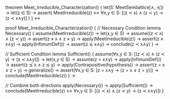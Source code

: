 theorem Meet_Irreducible_Characterization() {
  let(S: MeetSemilattice[∧, ⪯]) →
  let(z ∈ S) →
  assert(
    MeetIrreducible(z) ↔ 
    ∀x,y ∈ S: [(z ≺ x) ∧ (z ≺ y) → (z ≺ x∧y)]
  )
} ↔

proof Meet_Irreducible_Characterization() {
  // Necessary Condition
  lemma Necessary() {
    assume(MeetIrreducible(z)) →
    let(x,y ∈ S) →
    assume((z ≺ x) ∧ (z ≺ y)) →
    assert(z ≠ x ∧ z ≠ y) →
    apply(MeetIrreducible(z)) →
    assert(z ≠ x∧y) →
    apply(InfimumDef()) →
    assert(z ⪯ x∧y) →
    conclude(z ≺ x∧y)
  } →

  // Sufficient Condition
  lemma Sufficient() {
    assume(∀x,y ∈ S: [(z ≺ x) ∧ (z ≺ y) → (z ≺ x∧y)]) →
    let(x,y ∈ S) →
    assume(z = x∧y) →
    apply(InfimumDef()) →
    assert(z ⪯ x ∧ z ⪯ y) →
    apply(Contrapositive(hypothesis)) →
    assert(z = x ∨ z = y) →
    generalize() →
    assert(∀x,y ∈ S: [z = x∧y → (z = x ∨ z = y)]) →
    conclude(MeetIrreducible(z))
  } →

  // Combine both directions
  apply(Necessary()) →
  apply(Sufficient()) →
  conclude(MeetIrreducible(z) ↔ 
          ∀x,y ∈ S: [(z ≺ x) ∧ (z ≺ y) → (z ≺ x∧y)])
}